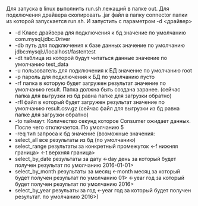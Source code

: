 Для запуска в linux выполнить run.sh лежащий в папке out.
Для подключения драйвера скопировать .jar файл в папку connector папки из которой запускается run.sh. 
И запустить с параметром -d <драйвер>

- -d Класс драйвера для подключения к бд значение по умолчанию com.mysql.jdbc.Driver
- -db путь для подключения к базе данных значение по умолчанию jdbc:mysql://localhost/fastentest 
- -dt таблица из которой будут читаться данные значение по умолчанию test_data
- -u пользователь для подключения к БД значение по умолчанию root
- -p пароль для подключения к БД по умолчанию пусто
- -rf папка в которую будет загружен результат значение по умолчанию result. Папка должна быть создана заранее. (сейчас папка для выгрузки из бд равна папке для загрузки обратно)
- -rfl файл в который будет загружен результат значение по умолчанию result.csv.gz  (сейчас файл для выгрузки из бд равна папке для загрузки обратно)
- -to таймаут. Количество секунд которое Consumer ожидает данных. После чего отключается. По умолчанию 5
- -req тип запроса к бд значение (возможные значения: 
- select_all все результаты из бд (по умолчанию)
- select_range результаты за конкретный промежуток <-f нижняя граница> <-t верхняя граница>
- select_by_date результаты за дату <-day день за который будет получен результат по умолчанию 2016-01-01>
- select_by_month результаты за месяц <-month месяц за который будет получен результат по умолчанию 01> <-year год за который будет получен результат по умолчанию 2016>
- select_by_year резульаты за год <-year год за который будет получен результат. по умолчанию 2016>)

